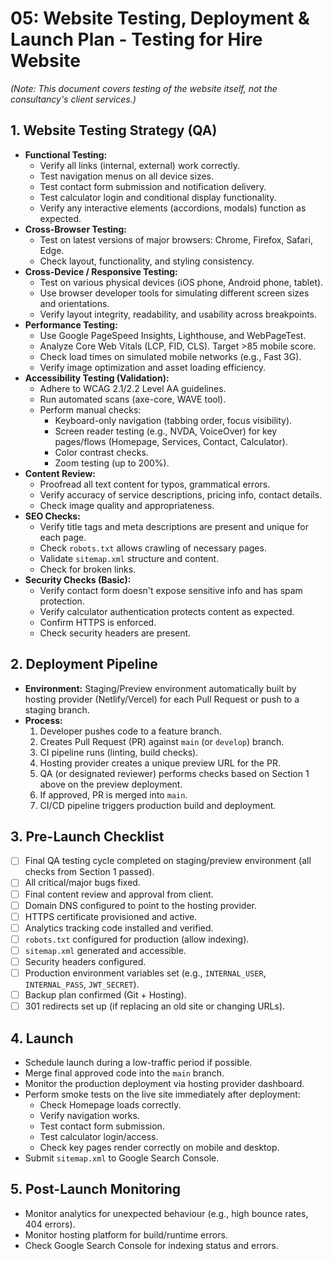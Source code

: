 # 05: Website Testing, Deployment & Launch Plan - Testing for Hire Website

_(Note: This document covers testing of the website itself, not the consultancy's client services.)_

## 1. Website Testing Strategy (QA)

- **Functional Testing:**
  - Verify all links (internal, external) work correctly.
  - Test navigation menus on all device sizes.
  - Test contact form submission and notification delivery.
  - Test calculator login and conditional display functionality.
  - Verify any interactive elements (accordions, modals) function as expected.
- **Cross-Browser Testing:**
  - Test on latest versions of major browsers: Chrome, Firefox, Safari, Edge.
  - Check layout, functionality, and styling consistency.
- **Cross-Device / Responsive Testing:**
  - Test on various physical devices (iOS phone, Android phone, tablet).
  - Use browser developer tools for simulating different screen sizes and orientations.
  - Verify layout integrity, readability, and usability across breakpoints.
- **Performance Testing:**
  - Use Google PageSpeed Insights, Lighthouse, and WebPageTest.
  - Analyze Core Web Vitals (LCP, FID, CLS). Target >85 mobile score.
  - Check load times on simulated mobile networks (e.g., Fast 3G).
  - Verify image optimization and asset loading efficiency.
- **Accessibility Testing (Validation):**
  - Adhere to WCAG 2.1/2.2 Level AA guidelines.
  - Run automated scans (axe-core, WAVE tool).
  - Perform manual checks:
    - Keyboard-only navigation (tabbing order, focus visibility).
    - Screen reader testing (e.g., NVDA, VoiceOver) for key pages/flows (Homepage, Services, Contact, Calculator).
    - Color contrast checks.
    - Zoom testing (up to 200%).
- **Content Review:**
  - Proofread all text content for typos, grammatical errors.
  - Verify accuracy of service descriptions, pricing info, contact details.
  - Check image quality and appropriateness.
- **SEO Checks:**
  - Verify title tags and meta descriptions are present and unique for each page.
  - Check `robots.txt` allows crawling of necessary pages.
  - Validate `sitemap.xml` structure and content.
  - Check for broken links.
- **Security Checks (Basic):**
  - Verify contact form doesn't expose sensitive info and has spam protection.
  - Verify calculator authentication protects content as expected.
  - Confirm HTTPS is enforced.
  - Check security headers are present.

## 2. Deployment Pipeline

- **Environment:** Staging/Preview environment automatically built by hosting provider (Netlify/Vercel) for each Pull Request or push to a staging branch.
- **Process:**
  1.  Developer pushes code to a feature branch.
  2.  Creates Pull Request (PR) against `main` (or `develop`) branch.
  3.  CI pipeline runs (linting, build checks).
  4.  Hosting provider creates a unique preview URL for the PR.
  5.  QA (or designated reviewer) performs checks based on Section 1 above on the preview deployment.
  6.  If approved, PR is merged into `main`.
  7.  CI/CD pipeline triggers production build and deployment.

## 3. Pre-Launch Checklist

- [ ] Final QA testing cycle completed on staging/preview environment (all checks from Section 1 passed).
- [ ] All critical/major bugs fixed.
- [ ] Final content review and approval from client.
- [ ] Domain DNS configured to point to the hosting provider.
- [ ] HTTPS certificate provisioned and active.
- [ ] Analytics tracking code installed and verified.
- [ ] `robots.txt` configured for production (allow indexing).
- [ ] `sitemap.xml` generated and accessible.
- [ ] Security headers configured.
- [ ] Production environment variables set (e.g., `INTERNAL_USER`, `INTERNAL_PASS`, `JWT_SECRET`).
- [ ] Backup plan confirmed (Git + Hosting).
- [ ] 301 redirects set up (if replacing an old site or changing URLs).

## 4. Launch

- Schedule launch during a low-traffic period if possible.
- Merge final approved code into the `main` branch.
- Monitor the production deployment via hosting provider dashboard.
- Perform smoke tests on the live site immediately after deployment:
  - Check Homepage loads correctly.
  - Verify navigation works.
  - Test contact form submission.
  - Test calculator login/access.
  - Check key pages render correctly on mobile and desktop.
- Submit `sitemap.xml` to Google Search Console.

## 5. Post-Launch Monitoring

- Monitor analytics for unexpected behaviour (e.g., high bounce rates, 404 errors).
- Monitor hosting platform for build/runtime errors.
- Check Google Search Console for indexing status and errors.

